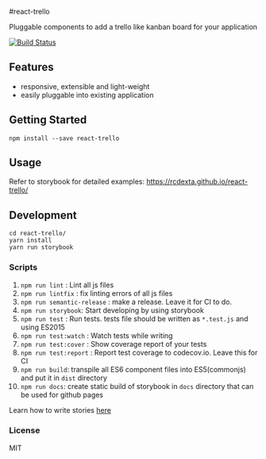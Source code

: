 #react-trello

Pluggable components to add a trello like kanban board for your application

[![Build Status](https://travis-ci.org/rcdexta/react-trello.svg?branch=master)](https://travis-ci.org/rcdexta/react-trello)

## Features

* responsive, extensible and light-weight
* easily pluggable into existing application

## Getting Started

```
npm install --save react-trello

```

## Usage

Refer to storybook for detailed examples: https://rcdexta.github.io/react-trello/

## Development
```
cd react-trello/
yarn install
yarn run storybook
```

### Scripts

1. `npm run lint` : Lint all js files
1. `npm run lintfix` : fix linting errors of all js files
1. `npm run semantic-release` : make a release. Leave it for CI to do.
1. `npm run storybook`: Start developing by using storybook
1. `npm run test` : Run tests. tests file should be written as `*.test.js` and using ES2015
1. `npm run test:watch` : Watch tests while writing
1. `npm run test:cover` : Show coverage report of your tests
1. `npm run test:report` : Report test coverage to codecov.io. Leave this for CI
1. `npm run build`: transpile all ES6 component files into ES5(commonjs) and put it in `dist` directory
1. `npm run docs`: create static build of storybook in `docs` directory that can be used for github pages

Learn how to write stories [here](https://getstorybook.io/docs/basics/writing-stories)

### License
MIT
